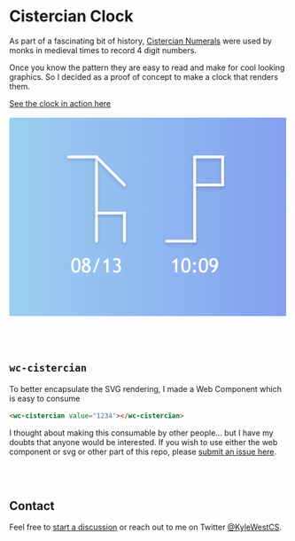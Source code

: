 # Cistercian Clock

As part of a fascinating bit of history, [Cistercian Numerals](https://en.wikipedia.org/wiki/Cistercian_numerals) were used by monks in medieval times to record 4 digit numbers.

Once you know the pattern they are easy to read and make for cool looking graphics. So I decided as a proof of concept to make a clock that renders them. 

<a href="https://kyle-west.github.io/cistercian-clock/">
See the clock in action here
<br/>
<br/>
<img width="500" alt="Screen Shot of Clock" src="./meta/screenshot.png"/>
</a>

<br/><br/>

## `wc-cistercian`

To better encapsulate the SVG rendering, I made a Web Component which is easy to consume

```html
<wc-cistercian value="1234"></wc-cistercian>
```

I thought about making this consumable by other people... but I have my doubts that anyone would be interested. If you wish to use either the web component or svg or other part of this repo, please [submit an issue here](https://github.com/kyle-west/cistercian-clock/issues/new?title=Please%20Make%20This%20Shared&body=I%20would%20like%20to%20use%20the%20Web%20Component%20as%20a%20(bower%20|%20node)%20package.%20%3Cinsert%20reason%20why%20here%3E).

<br/><br/>

## Contact

Feel free to [start a discussion](https://github.com/kyle-west/cistercian-clock/discussions) or reach out to me on Twitter [@KyleWestCS](https://twitter.com/KyleWestCS).
